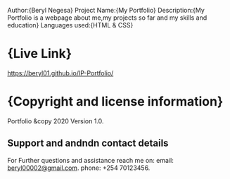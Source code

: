 Author:{Beryl Negesa}
Project Name:{My Portfolio}
Description:{My Portfolio is a webpage about me,my projects so far and my skills and education}
Languages used:{HTML & CSS}

# {Live Link}
https://beryl01.github.io/IP-Portfolio/

# {Copyright and license information}
Portfolio &copy 2020 Version 1.0.
## Support and andndn contact details
For Further questions and assistance reach me on:
email: beryl00002@gmail.com.
phone: +254 70123456.